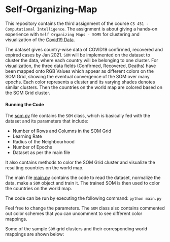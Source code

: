 # Self-Organizing-Map

This repository contains the third assignment of the course ```CS 451 - Computational Intelligence```. The assignment is about giving a hands-on experience with ```Self Organizing Maps - SOMS``` for clustering and visualization of the [Covid19 Data](Q1_countrydata.csv).

The dataset gives country-wise data of COVID19 confirmed, recovered and expired cases by Jan 2021. ```SOM``` will be implemented on the dataset to cluster the data, where each country will be belonging to one cluster. For visualization, the three data fields (Confirmed, Recovered, Deaths) have been mapped onto RGB Values which appear as different colors on the SOM Grid, showing the eventual convergence of the SOM over many epochs. Each color represents a cluster and its varying shades denotes similar clusters. Then the countries on the world map are colored based on the SOM Grid cluster.

#### Running the Code
The [som.py](som.py) file contains the ```SOM``` class, which is basically fed with the dataset and its parameters that include:
- Number of Rows and Columns in the SOM Grid
- Learning Rate
- Radius of the Neighbourhood
- Number of Epochs
- Dataset as per the main file

It also contains methods to color the SOM Grid cluster and visualize the resulting countries on the world map.

The main file [main.py](main.py) contains the code to read the dataset, normalize the data, make a ```SOM``` object and train it. The trained SOM is then used to color the countries on the world map.

The code can be run by executing the following command:
```python main.py```

Feel free to change the parameters. The ```SOM``` class also contains commented out color schemes that you can uncomment to see different color mappings.

Some of the sample ```SOM``` grid clusters and their corresponding world mappings are shown below:


